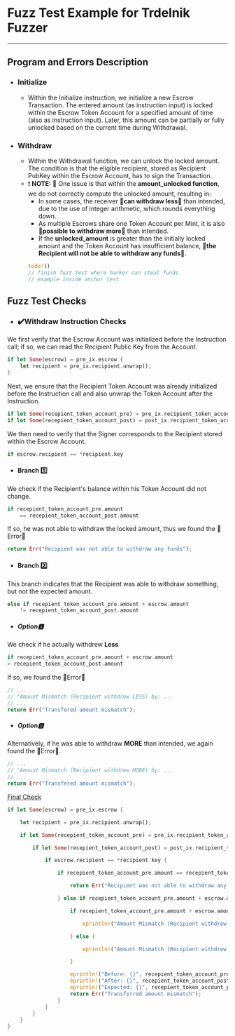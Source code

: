 # Fuzz Test Example for Trdelnik Fuzzer

---

## Program and Errors Description

- ### Initialize
    - Within the Initialize instruction, we initialize a new Escrow Transaction. The entered amount (as instruction input) is locked within the Escrow Token Account for a specified amount of time (also as instruction input). Later, this amount can be partially or fully unlocked based on the current time during Withdrawal.

- ### Withdraw
    - Within the Withdrawal function, we can unlock the locked amount. The condition is that the eligible recipient, stored as Recipient PubKey within the Escrow Account, has to sign the Transaction.
    - ❗ **NOTE:** 🐛 One issue is that within the **amount_unlocked function**, we do not correctly compute the unlocked amount, resulting in:
        - In some cases, the receiver **🚨can withdraw less🚨** than intended, due to the use of integer arithmetic, which rounds everything down.
        - As multiple Escrows share one Token Account per Mint, it is also **🚨possible to withdraw more🚨** than intended.
        - If the **unlocked_amount** is greater than the initially locked amount and the Token Account has insufficient balance, **🚨the Recipient will not be able to withdraw any funds🚨**.
        ```rust
        todo!()
        // finish fuzz test where hacker can steal funds
        // example inside anchor test
        ```


## Fuzz Test Checks
- ### ✔️Withdraw Instruction Checks
We first verify that the Escrow Account was initialized before the Instruction call; if so, we can read the Recipient Public Key from the Account.
```rust
if let Some(escrow) = pre_ix.escrow {
    let recipient = pre_ix.recipient.unwrap();
}
```
Next, we ensure that the Recipient Token Account was already initialized before the Instruction call and also unwrap the Token Account after the Instruction.
```rust
if let Some(recepient_token_account_pre) = pre_ix.recipient_token_account
if let Some(recepient_token_account_post) = post_ix.recipient_token_account
```
We then need to verify that the Signer corresponds to the Recipient stored within the Escrow Account.
```rust
if escrow.recipient == *recipient.key
```
- #### Branch 1️⃣
We check if the Recipient's balance within his Token Account did not change.
```rust
if recepient_token_account_pre.amount
    == recepient_token_account_post.amount
```
If so, he was not able to withdraw the locked amount, thus we found the 🚨Error🚨
```rust
return Err("Recipient was not able to withdraw any funds");
```
- #### Branch 2️⃣
This branch indicates that the Recipient was able to withdraw something, but not the expected amount.
```rust
else if recepient_token_account_pre.amount + escrow.amount
    != recepient_token_account_post.amount
```
- ##### Option🅰️
We check if he actually withdrew **Less**
```rust
if recepient_token_account_pre.amount + escrow.amount
> recepient_token_account_post.amount
```
If so, we found the 🚨Error🚨
```rust
// ...
// "Amount Mismatch (Recipient withdrew LESS) by: ...
// ...
return Err("Transfered amount mismatch");
```
- ##### Option🅱️
Alternatively, if he was able to withdraw **MORE** than intended, we again found the 🚨Error🚨.
```rust
// ...
// "Amount Mismatch (Recipient withdrew MORE) by: ...
// ...
return Err("Transfered amount mismatch");
```
<u> Final Check </u>
```rust
if let Some(escrow) = pre_ix.escrow {

    let recipient = pre_ix.recipient.unwrap();

    if let Some(recepient_token_account_pre) = pre_ix.recipient_token_account {

        if let Some(recepient_token_account_post) = post_ix.recipient_token_account {

            if escrow.recipient == *recipient.key {

                if recepient_token_account_pre.amount == recepient_token_account_post.amount {

                    return Err("Recipient was not able to withdraw any funds");

                } else if recepient_token_account_pre.amount + escrow.amount != recepient_token_account_post.amount {

                    if recepient_token_account_pre.amount + escrow.amount > recepient_token_account_post.amount {

                        eprintln!("Amount Mismatch (Recipient withdrew LESS) by: {}", (recepient_token_account_pre.amount + escrow.amount) - recepient_token_account_post.amount);

                    } else {

                        eprintln!("Amount Mismatch (Recipient withdrew MORE) by: {}", recepient_token_account_post.amount - (recepient_token_account_pre.amount + escrow.amount));

                    }

                    eprintln!("Before: {}", recepient_token_account_pre.amount);
                    eprintln!("After: {}", recepient_token_account_post.amount);
                    eprintln!("Expected: {}", recepient_token_account_pre.amount + escrow.amount);
                    return Err("Transferred amount mismatch");
                }
            }
        }
    }
}

```
